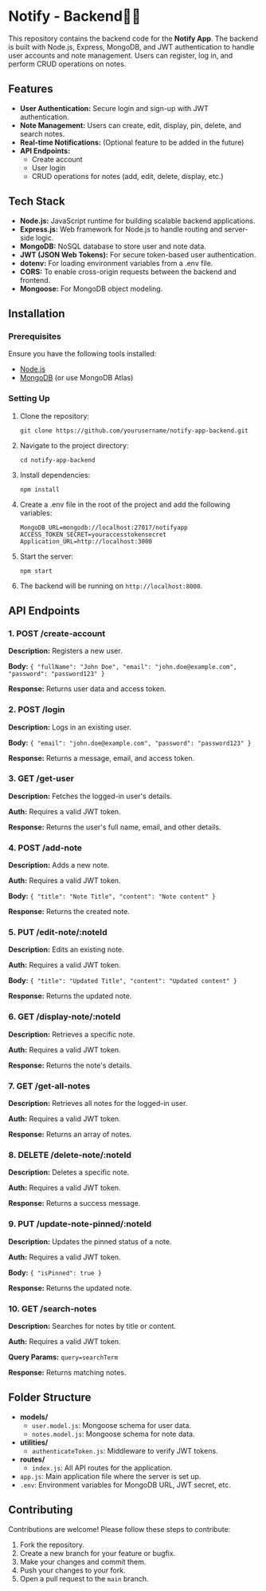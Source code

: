 <h1><strong>Notify - Backend👨‍💻</strong></h1>
  <p>This repository contains the backend code for the <strong>Notify App</strong>. The backend is built with Node.js, Express, MongoDB, and JWT authentication to handle user accounts and note management. Users can register, log in, and perform CRUD operations on notes.</p>

  <h2>Features</h2>
  <ul>
    <li><strong>User Authentication:</strong> Secure login and sign-up with JWT authentication.</li>
    <li><strong>Note Management:</strong> Users can create, edit, display, pin, delete, and search notes.</li>
    <li><strong>Real-time Notifications:</strong> (Optional feature to be added in the future)</li>
    <li><strong>API Endpoints:</strong> 
      <ul>
        <li>Create account</li>
        <li>User login</li>
        <li>CRUD operations for notes (add, edit, delete, display, etc.)</li>
      </ul>
    </li>
  </ul>

  <h2>Tech Stack</h2>
  <ul>
    <li><strong>Node.js:</strong> JavaScript runtime for building scalable backend applications.</li>
    <li><strong>Express.js:</strong> Web framework for Node.js to handle routing and server-side logic.</li>
    <li><strong>MongoDB:</strong> NoSQL database to store user and note data.</li>
    <li><strong>JWT (JSON Web Tokens):</strong> For secure token-based user authentication.</li>
    <li><strong>dotenv:</strong> For loading environment variables from a .env file.</li>
    <li><strong>CORS:</strong> To enable cross-origin requests between the backend and frontend.</li>
    <li><strong>Mongoose:</strong> For MongoDB object modeling.</li>
  </ul>

  <h2>Installation</h2>
  <h3>Prerequisites</h3>
  <p>Ensure you have the following tools installed:</p>
  <ul>
    <li><a href="https://nodejs.org/">Node.js</a></li>
    <li><a href="https://www.mongodb.com/try/download/community">MongoDB</a> (or use MongoDB Atlas)</li>
  </ul>

  <h3>Setting Up</h3>
  <ol>
    <li>Clone the repository:
      <pre><code>git clone https://github.com/yourusername/notify-app-backend.git</code></pre>
    </li>
    <li>Navigate to the project directory:
      <pre><code>cd notify-app-backend</code></pre>
    </li>
    <li>Install dependencies:
      <pre><code>npm install</code></pre>
    </li>
    <li>Create a .env file in the root of the project and add the following variables:
      <pre><code>MongoDB_URL=mongodb://localhost:27017/notifyapp
ACCESS_TOKEN_SECRET=youraccesstokensecret
Application_URL=http://localhost:3000</code></pre>
    </li>
    <li>Start the server:
      <pre><code>npm start</code></pre>
    </li>
    <li>The backend will be running on <code>http://localhost:8000</code>.</li>
  </ol>

  <h2>API Endpoints</h2>

  <h3>1. POST /create-account</h3>
  <p><strong>Description:</strong> Registers a new user.</p>
  <p><strong>Body:</strong> <code>{ "fullName": "John Doe", "email": "john.doe@example.com", "password": "password123" }</code></p>
  <p><strong>Response:</strong> Returns user data and access token.</p>

  <h3>2. POST /login</h3>
  <p><strong>Description:</strong> Logs in an existing user.</p>
  <p><strong>Body:</strong> <code>{ "email": "john.doe@example.com", "password": "password123" }</code></p>
  <p><strong>Response:</strong> Returns a message, email, and access token.</p>

  <h3>3. GET /get-user</h3>
  <p><strong>Description:</strong> Fetches the logged-in user's details.</p>
  <p><strong>Auth:</strong> Requires a valid JWT token.</p>
  <p><strong>Response:</strong> Returns the user's full name, email, and other details.</p>

  <h3>4. POST /add-note</h3>
  <p><strong>Description:</strong> Adds a new note.</p>
  <p><strong>Auth:</strong> Requires a valid JWT token.</p>
  <p><strong>Body:</strong> <code>{ "title": "Note Title", "content": "Note content" }</code></p>
  <p><strong>Response:</strong> Returns the created note.</p>

  <h3>5. PUT /edit-note/:noteId</h3>
  <p><strong>Description:</strong> Edits an existing note.</p>
  <p><strong>Auth:</strong> Requires a valid JWT token.</p>
  <p><strong>Body:</strong> <code>{ "title": "Updated Title", "content": "Updated content" }</code></p>
  <p><strong>Response:</strong> Returns the updated note.</p>

  <h3>6. GET /display-note/:noteId</h3>
  <p><strong>Description:</strong> Retrieves a specific note.</p>
  <p><strong>Auth:</strong> Requires a valid JWT token.</p>
  <p><strong>Response:</strong> Returns the note's details.</p>

  <h3>7. GET /get-all-notes</h3>
  <p><strong>Description:</strong> Retrieves all notes for the logged-in user.</p>
  <p><strong>Auth:</strong> Requires a valid JWT token.</p>
  <p><strong>Response:</strong> Returns an array of notes.</p>

  <h3>8. DELETE /delete-note/:noteId</h3>
  <p><strong>Description:</strong> Deletes a specific note.</p>
  <p><strong>Auth:</strong> Requires a valid JWT token.</p>
  <p><strong>Response:</strong> Returns a success message.</p>

  <h3>9. PUT /update-note-pinned/:noteId</h3>
  <p><strong>Description:</strong> Updates the pinned status of a note.</p>
  <p><strong>Auth:</strong> Requires a valid JWT token.</p>
  <p><strong>Body:</strong> <code>{ "isPinned": true }</code></p>
  <p><strong>Response:</strong> Returns the updated note.</p>

  <h3>10. GET /search-notes</h3>
  <p><strong>Description:</strong> Searches for notes by title or content.</p>
  <p><strong>Auth:</strong> Requires a valid JWT token.</p>
  <p><strong>Query Params:</strong> <code>query=searchTerm</code></p>
  <p><strong>Response:</strong> Returns matching notes.</p>

  <h2>Folder Structure</h2>
  <ul>
    <li><strong>models/</strong>
      <ul>
        <li><code>user.model.js</code>: Mongoose schema for user data.</li>
        <li><code>notes.model.js</code>: Mongoose schema for note data.</li>
      </ul>
    </li>
    <li><strong>utilities/</strong>
      <ul>
        <li><code>authenticateToken.js</code>: Middleware to verify JWT tokens.</li>
      </ul>
    </li>
    <li><strong>routes/</strong>
      <ul>
        <li><code>index.js</code>: All API routes for the application.</li>
      </ul>
    </li>
    <li><code>app.js</code>: Main application file where the server is set up.</li>
    <li><code>.env</code>: Environment variables for MongoDB URL, JWT secret, etc.</li>
  </ul>

  <h2>Contributing</h2>
  <p>Contributions are welcome! Please follow these steps to contribute:</p>
  <ol>
    <li>Fork the repository.</li>
    <li>Create a new branch for your feature or bugfix.</li>
    <li>Make your changes and commit them.</li>
    <li>Push your changes to your fork.</li>
    <li>Open a pull request to the <code>main</code> branch.</li>
  </ol>
